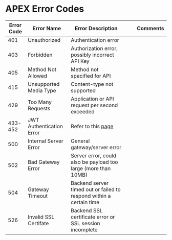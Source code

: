 # APEX Error Codes

| Error Code | Error Name               | Error Description                                                   |     |     | Comments |
| ---------- | ------------------------ | ------------------------------------------------------------------- | --- | --- | -------- |
| 401        | Unauthorized             | Authentication error                                                |     |     |
| 403        | Forbidden                | Authorization error, possibly incorrect API Key                     |     |     |
| 405        | Method Not Allowed       | Method not specified for API                                        |     |     |
| 415        | Unsupported Media Type   | Content-type not supported                                          |     |     |
| 429        | Too Many Requests        | Application or API request per second exceeded                      |
| 433-452    | JWT Authentication Error | Refer to this [page](/sections/troubleshooting/jwt)                 |     |     |
| 500        | Internal Server Error    | General gateway/server error                                        |     |     |
| 502        | Bad Gateway Error        | Server error, could also be payload too large (more than 10MB)      |     |     |
| 504        | Gateway Timeout          | Backend server timed out or failed to respond within a certain time |     |     |
| 526        | Invalid SSL Certifate    | Backend SSL certificate error or SSL session incomplete             |     |     |
